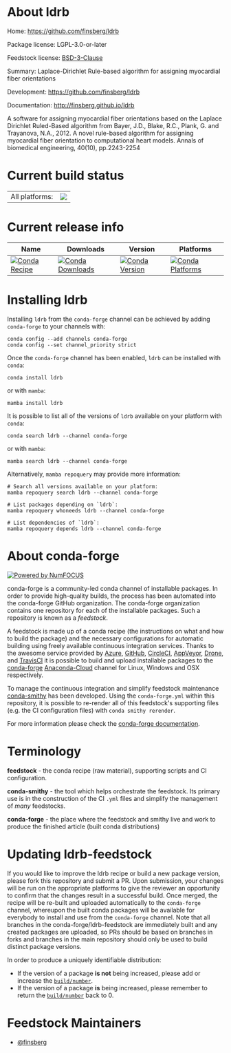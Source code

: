 About ldrb
==========

Home: https://github.com/finsberg/ldrb

Package license: LGPL-3.0-or-later

Feedstock license: [BSD-3-Clause](https://github.com/conda-forge/ldrb-feedstock/blob/main/LICENSE.txt)

Summary: Laplace-Dirichlet Rule-based algorithm for assigning myocardial fiber orientations

Development: https://github.com/finsberg/ldrb

Documentation: http://finsberg.github.io/ldrb

A software for assigning myocardial fiber orientations based on the
Laplace Dirichlet Ruled-Based algorithm from Bayer, J.D., Blake, R.C., Plank, G. and Trayanova, N.A., 2012.
A novel rule-based algorithm for assigning myocardial fiber orientation
to computational heart models. Annals of biomedical engineering, 40(10), pp.2243-2254


Current build status
====================


<table><tr><td>All platforms:</td>
    <td>
      <a href="https://dev.azure.com/conda-forge/feedstock-builds/_build/latest?definitionId=13948&branchName=main">
        <img src="https://dev.azure.com/conda-forge/feedstock-builds/_apis/build/status/ldrb-feedstock?branchName=main">
      </a>
    </td>
  </tr>
</table>

Current release info
====================

| Name | Downloads | Version | Platforms |
| --- | --- | --- | --- |
| [![Conda Recipe](https://img.shields.io/badge/recipe-ldrb-green.svg)](https://anaconda.org/conda-forge/ldrb) | [![Conda Downloads](https://img.shields.io/conda/dn/conda-forge/ldrb.svg)](https://anaconda.org/conda-forge/ldrb) | [![Conda Version](https://img.shields.io/conda/vn/conda-forge/ldrb.svg)](https://anaconda.org/conda-forge/ldrb) | [![Conda Platforms](https://img.shields.io/conda/pn/conda-forge/ldrb.svg)](https://anaconda.org/conda-forge/ldrb) |

Installing ldrb
===============

Installing `ldrb` from the `conda-forge` channel can be achieved by adding `conda-forge` to your channels with:

```
conda config --add channels conda-forge
conda config --set channel_priority strict
```

Once the `conda-forge` channel has been enabled, `ldrb` can be installed with `conda`:

```
conda install ldrb
```

or with `mamba`:

```
mamba install ldrb
```

It is possible to list all of the versions of `ldrb` available on your platform with `conda`:

```
conda search ldrb --channel conda-forge
```

or with `mamba`:

```
mamba search ldrb --channel conda-forge
```

Alternatively, `mamba repoquery` may provide more information:

```
# Search all versions available on your platform:
mamba repoquery search ldrb --channel conda-forge

# List packages depending on `ldrb`:
mamba repoquery whoneeds ldrb --channel conda-forge

# List dependencies of `ldrb`:
mamba repoquery depends ldrb --channel conda-forge
```


About conda-forge
=================

[![Powered by
NumFOCUS](https://img.shields.io/badge/powered%20by-NumFOCUS-orange.svg?style=flat&colorA=E1523D&colorB=007D8A)](https://numfocus.org)

conda-forge is a community-led conda channel of installable packages.
In order to provide high-quality builds, the process has been automated into the
conda-forge GitHub organization. The conda-forge organization contains one repository
for each of the installable packages. Such a repository is known as a *feedstock*.

A feedstock is made up of a conda recipe (the instructions on what and how to build
the package) and the necessary configurations for automatic building using freely
available continuous integration services. Thanks to the awesome service provided by
[Azure](https://azure.microsoft.com/en-us/services/devops/), [GitHub](https://github.com/),
[CircleCI](https://circleci.com/), [AppVeyor](https://www.appveyor.com/),
[Drone](https://cloud.drone.io/welcome), and [TravisCI](https://travis-ci.com/)
it is possible to build and upload installable packages to the
[conda-forge](https://anaconda.org/conda-forge) [Anaconda-Cloud](https://anaconda.org/)
channel for Linux, Windows and OSX respectively.

To manage the continuous integration and simplify feedstock maintenance
[conda-smithy](https://github.com/conda-forge/conda-smithy) has been developed.
Using the ``conda-forge.yml`` within this repository, it is possible to re-render all of
this feedstock's supporting files (e.g. the CI configuration files) with ``conda smithy rerender``.

For more information please check the [conda-forge documentation](https://conda-forge.org/docs/).

Terminology
===========

**feedstock** - the conda recipe (raw material), supporting scripts and CI configuration.

**conda-smithy** - the tool which helps orchestrate the feedstock.
                   Its primary use is in the construction of the CI ``.yml`` files
                   and simplify the management of *many* feedstocks.

**conda-forge** - the place where the feedstock and smithy live and work to
                  produce the finished article (built conda distributions)


Updating ldrb-feedstock
=======================

If you would like to improve the ldrb recipe or build a new
package version, please fork this repository and submit a PR. Upon submission,
your changes will be run on the appropriate platforms to give the reviewer an
opportunity to confirm that the changes result in a successful build. Once
merged, the recipe will be re-built and uploaded automatically to the
`conda-forge` channel, whereupon the built conda packages will be available for
everybody to install and use from the `conda-forge` channel.
Note that all branches in the conda-forge/ldrb-feedstock are
immediately built and any created packages are uploaded, so PRs should be based
on branches in forks and branches in the main repository should only be used to
build distinct package versions.

In order to produce a uniquely identifiable distribution:
 * If the version of a package **is not** being increased, please add or increase
   the [``build/number``](https://docs.conda.io/projects/conda-build/en/latest/resources/define-metadata.html#build-number-and-string).
 * If the version of a package **is** being increased, please remember to return
   the [``build/number``](https://docs.conda.io/projects/conda-build/en/latest/resources/define-metadata.html#build-number-and-string)
   back to 0.

Feedstock Maintainers
=====================

* [@finsberg](https://github.com/finsberg/)

